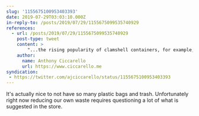 ```yaml
---
slug: '1155675100953403393'
date: 2019-07-29T03:03:10.000Z
in-reply-to: /posts/2019/07/29/1155675099535740929
references:
  - url: /posts/2019/07/29/1155675099535740929
    post-type: tweet
    content: >
        "...the rising popularity of clamshell containers, for example, means that foods that could have gone to compost or animal feed may instead go to landfill because distributors and retailers would have to pay someone to remove the plastic."
    author:
      name: Anthony Ciccarello
      url: https://www.ciccarello.me
syndication:
 - https://twitter.com/ajciccarello/status/1155675100953403393
---
```


It's actually nice to not have so many plastic bags and trash. Unfortunately right now reducing our own waste requires questioning a lot of what is suggested in the store.
